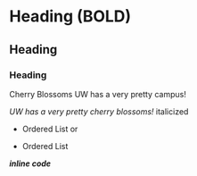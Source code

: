 # Heading (BOLD)
## Heading
### Heading

Cherry Blossoms
UW has a very pretty campus! 

_UW has a very pretty cherry blossoms!_ italicized

* Ordered List or

- Ordered List

***inline code***
